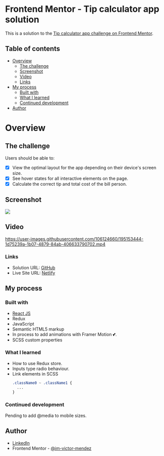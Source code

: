 # Frontend Mentor - Tip calculator app solution

This is a solution to the [Tip calculator app challenge on Frontend Mentor](https://www.frontendmentor.io/challenges/tip-calculator-app-ugJNGbJUX).

## Table of contents

- [Overview](#overview)
  - [The challenge](#the-challenge)
  - [Screenshot](#screenshot)
  - [Video](#video)
  - [Links](#links)
- [My process](#my-process)
  - [Built with](#built-with)
  - [What I learned](#what-i-learned)
  - [Continued development](#continued-development)
- [Author](#author)

# Overview

## The challenge

Users should be able to:

- [x] View the optimal layout for the app depending on their device's screen size.
- [x] See hover states for all interactive elements on the page.
- [x] Calculate the correct tip and total cost of the bill person.

## Screenshot

![](./src/media/Overview.jpeg)

## Video

https://user-images.githubusercontent.com/106124660/195153444-1d75239a-1b07-4879-84ab-406633790702.mp4

### Links

- Solution URL: [GitHub](https://github.com/im-victor-mendez/React-Tip_Calculator)
- Live Site URL: [Netlify](https://im-victor-mendez-tip-calculator.netlify.app/)

## My process

### Built with

- [React JS](https://reactjs.org/)
- Redux
- JavaScript
- Semantic HTML5 markup
- In process to add animations with Framer Motion 💕.
- SCSS custom properties

### What I learned

- How to use Redux store.
- Inputs type radio behaviour.
- Link elements in SCSS
  ```scss
  .className0 ~ .className1 {
    ...
  }
  ```

### Continued development

Pending to add @media to mobile sizes.

## Author

- [LinkedIn](https://www.linkedin.com/in/im-victor-mendez/)
- Frontend Mentor - [@im-victor-mendez](https://www.frontendmentor.io/profile/im-victor-mendez)
